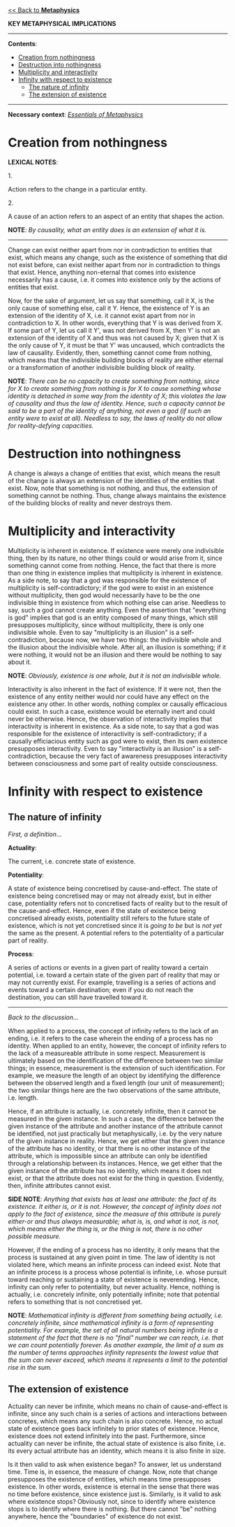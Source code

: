 [<< Back to **Metaphysics**](https://pranigopu.github.io/philosophy/metaphysics)

**KEY METAPHYSICAL IMPLICATIONS**

---

**Contents**:

- [Creation from nothingness](#creation-from-nothingness)
- [Destruction into nothingness](#destruction-into-nothingness)
- [Multiplicity and interactivity](#multiplicity-and-interactivity)
- [Infinity with respect to existence](#infinity-with-respect-to-existence)
  - [The nature of infinity](#the-nature-of-infinity)
  - [The extension of existence](#the-extension-of-existence)

---

**Necessary context**: [_Essentials of Metaphysics_](https://pranigopu.github.io/philosophy/metaphysics/essentials-of-metaphysics.html)

# Creation from nothingness
**LEXICAL NOTES**:

1.<br>

Action refers to the change in a particular entity.

2.<br>

 A cause of an action refers to an aspect of an entity that shapes the action.

 **NOTE**: _By causality, what an entity does is an extension of what it is._

---

Change can exist neither apart from nor in contradiction to entities that exist, which means any change, such as the existence of something that did not exist before, can exist neither apart from nor in contradiction to things that exist. Hence, anything non-eternal that comes into existence necessarily has a cause, i.e. it comes into existence only by the actions of entities that exist.

Now, for the sake of argument, let us say that something, call it X, is the only cause of something else, call it Y. Hence, the existence of Y is an extension of the identity of X, i.e. it cannot exist apart from nor in contradiction to X. In other words, everything that Y is was derived from X. If some part of Y, let us call it Y', was not derived from X, then Y' is not an extension of the identity of X and thus was not caused by X; given that X is the only cause of Y, it must be that Y' was uncaused, which contradicts the law of causality. Evidently, then, something cannot come from nothing, which means that the indivisible building blocks of reality are either eternal or a transformation of another indivisible building block of reality.

**NOTE**: _There can be no capacity to create something from nothing, since for X to create something from nothing is for X to cause something whose identity is detached in some way from the identity of X; this violates the law of causality and thus the law of identity. Hence, such a capacity cannot be said to be a part of the identity of anything, not even a god (if such an entity were to exist at all). Needless to say, the laws of reality do not allow for reality-defying capacities._

# Destruction into nothingness
A change is always a change of entities that exist, which means the result of the change is always an extension of the identities of the entities that exist. Now, note that something is not nothing, and thus, the extension of something cannot be nothing. Thus, change always maintains the existence of the building blocks of reality and never destroys them.

# Multiplicity and interactivity
Multiplicity is inherent in existence. If existence were merely one indivisible thing, then by its nature, no other things could or would arise from it, since something cannot come from nothing. Hence, the fact that there is more than one thing in existence implies that multiplicity is inherent in existence. As a side note, to say that a god was responsible for the existence of multiplicity is self-contradictory; if the god were to exist in an existence without multiplicity, then god would necessarily have to be the one indivisible thing in existence from which nothing else can arise. Needless to say, such a god cannot create anything. Even the assertion that "everything is god" implies that god is an entity composed of many things, which still presupposes multiplicity, since without multiplicity, there is only one indivisible whole. Even to say "multiplicity is an illusion" is a self-contradiction, because now, we have two things: the indivisible whole and the illusion about the indivisible whole. After all, an illusion is something; if it were nothing, it would not be an illusion and there would be nothing to say about it.

**NOTE**: _Obviously, existence is one whole, but it is not an indivisible whole._

Interactivity is also inherent in the fact of existence. If it were not, then the existence of any entity neither would nor could have any effect on the existence any other. In other words, nothing complex or causally efficacious could exist. In such a case, existence would be eternally inert and could never be otherwise. Hence, the observation of interactivity implies that interactivity is inherent in existence. As a side note, to say that a god was responsible for the existence of interactivity is self-contradictory; if a causally efficiacious entity such as god were to exist, then its own existence presupposes interactivity. Even to say "interactivity is an illusion" is a self-contradiction, because the very fact of awareness presupposes interactivity between consciousness and some part of reality outside consciousness.

# Infinity with respect to existence
## The nature of infinity
_First, a definition_...

**Actuality**:

The current, i.e. concrete state of existence.

**Potentiality**:

A state of existence being concretised by cause-and-effect. The state of existence being concretised may or may not already exist, but in either case, potentiality refers not to concretised facts of reality but to the result of the cause-and-effect. Hence, even if the state of existence being concretised already exists, potentiality still refers to the future state of existence, which is not yet concretised since it is _going to be_ but is _not yet_ the same as the present. A potential refers to the potentiality of a particular part of reality.

**Process**:

A series of actions or events in a given part of reality toward a certain potential, i.e. toward a certain state of the given part of reality that may or may not currently exist. For example, travelling is a series of actions and events toward a certain destination; even if you do not reach the destination, you can still have travelled toward it.

---

_Back to the discussion_...

When applied to a process, the concept of infinity refers to the lack of an ending, i.e. it refers to the case wherein the ending of a process has no identity. When applied to an entity, however, the concept of infinity refers to the lack of a measureable attribute in some respect. Measurement is ultimately based on the identification of the difference between two similar things; in essence, measurement is the extension of such identification. For example, we measure the length of an object by identifying the difference between the observed length and a fixed length (our unit of measurement); the two similar things here are the two observations of the same attribute, i.e. length.

Hence, if an attribute is actually, i.e. concretely infinite, then it cannot be measured in the given instance. In such a case, the difference between the given instance of the attribute and another instance of the attribute cannot be identified, not just practically but metaphysically, i.e. by the very nature of the given instance in reality. Hence, we get either that the given instance of the attribute has no identity, or that there is no other instance of the attribute, which is impossible since an attribute can only be identified through a relationship between its instances. Hence, we get either that the given instance of the attribute has no identity, which means it does not exist, or that the attribute does not exist for the thing in question. Evidently, then, infinite attributes cannot exist.

**SIDE NOTE**: _Anything that exists has at least one attribute: the fact of its existence. It either is, or it is not. However, the concept of infinity does not apply to the fact of existence, since the measure of this attribute is purely either-or and thus always measurable; what is, is, and what is not, is not, which means either the thing is, or the thing is not, there is no other possible measure._

However, if the ending of a process has no identity, it only means that the process is sustained at any given point in time. The law of identity is not violated here, which means an infinite process can indeed exist. Note that an infinite process is a process whose potential is infinite, i.e. whose pursuit toward reaching or sustaining a state of existence is neverending. Hence, infinity can only refer to potentiality, but never actuality. Hence, nothing is actually, i.e. concretely infinite, only potentially infinite; note that potential refers to something that is not concretised yet.

**NOTE**: _Mathematical infinity is different from something being actually, i.e. concretely infinite, since mathematical infinity is a form of representing potentiality. For example, the set of all natural numbers being infinite is a statement of the fact that there is no "final" number we can reach, i.e. that we can count potentially forever. As another example, the limit of a sum as the number of terms approaches infinity represents the lowest value that the sum can never exceed, which means it represents a limit to the potential rise in the sum._

## The extension of existence
Actuality can never be infinite, which means no chain of cause-and-effect is infinite, since any such chain is a series of actions and interactions between concretes, which means any such chain is also concrete. Hence, no actual state of existence goes back infinitely to prior states of existence. Hence, existence does not extend infinitely into the past. Furthermore, since actuality can never be infinite, the actual state of existence is also finite, i.e. its every actual attribute has an identity, which means it is also finite in size.

Is it then valid to ask when existence began? To answer, let us understand time. Time is, in essence, the measure of change. Now, note that change presupposes the existence of entities, which means time presupposes existence. In other words, existence is eternal in the sense that there was no time before existence, since existence just is. Similarly, is it valid to ask where existence stops? Obviously not, since to identify where existence stops is to identify where there is nothing. But there cannot "be" nothing anywhere, hence the "boundaries" of existence do not exist.